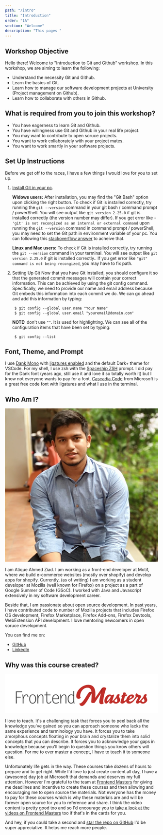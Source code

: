 ```yaml
---
path: "/intro"
title: "Introduction"
order: "1A"
section: "Welcome"
description: "This pages "
---
```


## Workshop Objective

Hello there! Welcome to "Introduction to Git and Github" workshop. In this workshop, we are aiming to learn the following:

- Understand the necessity Git and Github.
- Learn the basics of Git.
- Learn how to manage our software development projects at University (Project management on Github).
- Learn how to collaborate with others in Github.

## What is required from you to join this workshop?

- You have eagerness to learn Git and Github.
- You have willingness use Git and Github in your real life project.
- You may want to contribute to open soruce projects.
- You want to work collaborately with your project mates.
- You want to work smartly in your software projects.

## Set Up Instructions

Before we get off to the races, I have a few things I would love for you to set up.

1. [Install Git in your pc][git].

   **Widows users:** After installation, you may find the "Git Bash" option upon clicking the right button. To check if Git is installed correctly, try running the `git --version` command in your git bash / command prompt / powerShell. You will see output like `git version 2.25.0` if git is installed correctly (the version number may differ).
   If you get error like - `'git' is not recongized as an internal or external command` upon running the `git --version` command in command prompt / powerShell, you may need to set the Git path in environment variable of your pc. You can following this [stackoverflow answer][stackoverflow-answer] to acheive that.

   **Linux and Mac users:** To check if Git is installed correctly, try running the `git --version` command in your terminal. You will see output like `git version 2.25.0` if git is installed correctly.. If you get error like `"git" command is not being recongized`, you may have to fix path.

2. Setting Up Git
   Now that you have Git installed, you should configure it so that the generated commit messages will contain your correct information. This can be achieved by using the git config command. Specifically, we need to provide our name and email address because Git embeds this information into each commit we do. We can go ahead and add this information by typing:

   ```
    $ git config --global user.name "Your Name"
    $ git config --global user.email "youremail@domain.com"
   ```

   **NOTE:** don't use `""`. It is used for highlighting.
   We can see all of the configuration items that have been set by typing:

   ```
    $ git config --list
   ```

## Font, Theme, and Prompt

I use [Dank Mono][dank] with [ligatures enabled][ligatures] and the default Dark+ theme for VSCode. For my shell, I use zsh with the [Spaceship ZSH][spaceship] prompt. I did pay for the Dank font (years ago, still use it and love it so totally worth it) but I know not everyone wants to pay for a font. [Cascadia Code][cascadia] from Microsoft is a great free code font with ligatures and what I use in the terminal.

## Who Am I?

![Atique Ahmed Ziad](images/atique.jpg)

I am Atique Ahmed Ziad. I am working as a front-end developer at Motif, where we build e-commerce websites (mostly over shopify) and develop apps for shopify. Currently, (as of writing) I am working as a student developer at Mozilla (well known for Firefox) on a project as a part of Google Summer of Code (GSoC). I worked with Java and Javascript extensively in my software development career.

Beside that, I am passionate about open source development. In past years, I have contributed code to number of Mozilla projects that includes Firefox OS development, Firefox Marketplace, Firefox Add-ons, Firefox Devtools, WebExtension API development. I love mentoring newcomers in open soruce development.

You can find me on:

- [GitHub][github]
- [LinkedIn][linkedin]

## Why was this course created?

![Frontend Masters Logo](images/FrontendMastersLogo.png)

I love to teach. It's a challenging task that forces you to peel back all the knowledge you've gained so you can approach someone who lacks the same experience and terminology you have. It forces you to take amorphous concepts floating in your brain and crystalize them into solid concepts that you can describe. It forces you to acknowledge your gaps in knowledge because you'll begin to question things you know others will question. For me to ever master a concept, I have to teach it to someone else.

Unfortunately life gets in the way. These courses take dozens of hours to prepare and to get right. While I'd love to just create content all day, I have a (awesome) day job at Microsoft that demands and deserves my full attention. However I'm grateful to the team at [Frontend Masters][fem] for giving me deadlines and incentive to create these courses and then allowing and encouraging me to open source the materials. Not everyone has the money to pay for these courses which is why these materials are and will be forever open source for you to reference and share. I think the video content is pretty good too and so I'd encourage you to [take a look at the videos on Frontend Masters][course] too if that's in the cards for you.

And hey, if you could take a second and [star the repo on GitHub][gh] I'd be super appreciative. It helps me reach more people.

[gh]: https://github.com/btholt/project-fox-game-site
[frontend-masters]: https://frontendmasters.com/teachers/brian-holt/
[fehh]: http://frontendhappyhour.com/
[fem]: https://frontendmasters.com/
[twitter]: https://twitter.com/holtbt
[github]: https://github.com/btholt
[linkedin]: https://www.linkedin.com/in/btholt/
[course]: https://frontendmasters.com/courses/complete-intro-containers/
[vwc]: https://vetswhocode.io/
[issue]: https://github.com/btholt/project-fox-game-site/issues
[bootcamp]: https://frontendmasters.com/bootcamp/
[web-dev]: https://frontendmasters.com/courses/web-development-v2/
[vscode]: https://code.visualstudio.com/
[nodejs]: https://nodejs.dev/how-to-install-nodejs
[nvm]: https://github.com/nvm-sh/nvm#installing-and-updating
[dank]: https://dank.sh/
[ligatures]: https://jareddev.com/blog/post/vs-code-upgrade-your-font-ligatures
[spaceship]: https://denysdovhan.com/spaceship-prompt/
[cascadia]: https://github.com/microsoft/cascadia-code#installation
[git]: https://git-scm.com/downloads
[stackoverflow-answer]: https://stackoverflow.com/questions/4492979/git-is-not-recognized-as-an-internal-or-external-command
